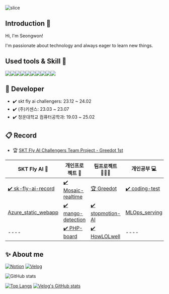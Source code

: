 

![slice](https://capsule-render.vercel.app/api?type=waving&color=auto&height=250&text=SeongWon&)
  
## Introduction 🙌

Hi, I'm Seongwon!

I'm passionate about technology and always eager to learn new things.

## Used tools & Skill 👀

<img src="https://img.shields.io/badge/Python-3776AB?style=flat&logo=Python&logoColor=white"/><img src="https://img.shields.io/badge/PyTorch-EE4C2C?style=flat&logo=PyTorch&logoColor=white"/><img src="https://img.shields.io/badge/TensorFlow-FF6F00?style=flat&logo=TensorFlow&logoColor=white"/><img src="https://img.shields.io/badge/FastAPI-009688?style=flat&logo=FastAPI&logoColor=white"/><img src="https://img.shields.io/badge/PHP-777BB4?style=flat&logo=PHP&logoColor=white"/><img src="https://img.shields.io/badge/MySQL-4479A1?style=flat&logo=MySQL&logoColor=white"/><img src="https://img.shields.io/badge/Git-F05032?style=flat&logo=Git&logoColor=white"/><img src="https://img.shields.io/badge/Linux-FCC624?style=flat&logo=Linux&logoColor=black"/><img src="https://img.shields.io/badge/HTML-E34F26?style=flat&logo=HTML5&logoColor=white"/><img src="https://img.shields.io/badge/CSS-1572B6?style=flat&logo=CSS3&logoColor=white"/>

## 🚀 Developer
- ✔️ skt fly ai challengers: 23.12 ~ 24.02 
- ✔️ (주)키센스: 23.03 ~ 23.07
- ✔️ 청운대학교 컴퓨터공학과: 19.03 ~ 25.02


## 📋 Record
- 🏆 [SKT Fly AI Challengers Team Project - Greedot 1st](https://www.trendw.kr/news/articleView.html?idxno=10603)

| SKT Fly AI 🦋 | 개인프로젝트 🧑 | 팀프로젝트 👨‍👦‍👦 | 개인공부 💻 |
| ---- | ---- | ---- | ---- |
| [✔️ sk-fly-ai-record](https://github.com/2Swon/Skt-Fly-ai-challenger) | [✔️ Mosaic-realtime](https://github.com/2Swon/mosaic_realtime) | [🏆 Greedot](https://github.com/2Swon/SKT-greedot) | [✔️ coding-test](https://github.com/2Swon/CodingTest_study) |
|[Azure_static_webapp](https://github.com/2Swon/Azure_static_webapp) | [✔️ mango-detection](https://github.com/2Swon/object-detection-customdataset) | [✔️ stopmotion-AI](https://github.com/2Swon/stopmotion_AI) | [MLOps_serving](https://github.com/2Swon/MLOps_serving) |
| ---- | [✔️ PHP-board](https://github.com/2Swon/php_board) | [✔️ HowLOLwell](https://github.com/2Swon/LOL_info_frontproject) | ---- |



  
## ✨ About me 
[![Notion](https://img.shields.io/badge/Notion-000000?style=flat&logo=Notion&logoColor=white)](https://www.notion.so/SeongWon-Lee-a0d430c50cbb42ac80c28b6a2a68af2f)
[![Velog](https://img.shields.io/badge/Velog-20C997?style=flat&logo=Velog&logoColor=white)](https://velog.io/@tjddnjs0307)

![GitHub stats](https://github-readme-stats.vercel.app/api?username=2Swon&count_private=true&show_icons=true&theme=solarized-light)

[![Top Langs](https://github-readme-stats.vercel.app/api/top-langs/?username=2Swon&layout=compact&hide=jupyter%20notebook,css,scss,less,html)](https://github.com/anuraghazra/github-readme-stats)
[![Velog's GitHub stats](https://velog-readme-stats.vercel.app/api?name=tjddnjs0307)](https://velog.io/@tjddnjs0307)

